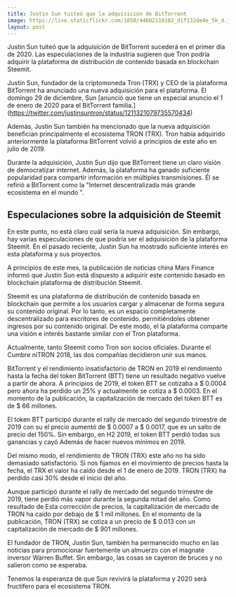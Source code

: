 ```yaml
---
title: Justin Sun tuiteó que la adquisición de BitTorrent
image: https://live.staticflickr.com/1850/44602119182_d1f132de4e_5k_d.jpg
layout: post
---
```



Justin Sun tuiteó que la adquisición de BitTorrent sucederá en el primer día de 2020. Las especulaciones de la industria sugieren que Tron podría adquirir la plataforma de distribución de contenido basada en blockchain Steemit.

Justin Sun, fundador de la criptomoneda Tron (TRX) y CEO de la plataforma BitTorrent ha anunciado una nueva adquisición para el plataforma. El domingo 29 de diciembre, Sun [anunció que tiene un especial anuncio el 1 de enero de 2020 para el BitTorrent familia.] (https://twitter.com/justinsuntron/status/1211321079735570434)

Además, Justin Sun también ha mencionado que la nueva adquisición benefician principalmente el ecosistema TRON (TRX). Tron había adquirido anteriormente la plataforma BitTorrent volvió a principios de este año en julio de 2019.

Durante la adquisición, Justin Sun dijo que BitTorrent tiene un claro visión de democratizar internet. Además, la plataforma ha ganado suficiente popularidad para compartir información en múltiples transmisiones. Él se refirió a BitTorrent como la "Internet descentralizada más grande ecosistema en el mundo ".

## Especulaciones sobre la adquisición de Steemit

En este punto, no está claro cuál sería la nueva adquisición. Sin embargo, hay varias especulaciones de que podría ser el adquisición de la plataforma Steemit. En el pasado reciente, Justin Sun ha mostrado suficiente interés en esta plataforma y sus proyectos.

A principios de este mes, la publicación de noticias china Mars Finance informó que Justin Sun está dispuesto a adquirir este contenido basado en blockchain plataforma de distribución Steemit.

Steemit es una plataforma de distribución de contenido basada en blockchain que permite a los usuarios cargar y almacenar de forma segura su contenido original. Por lo tanto, es un espacio completamente descentralizado para escritores de contenido. permitiéndoles obtener ingresos por su contenido original. De este modo, el la plataforma comparte una visión e interés bastante similar con el Tron plataforma.

Actualmente, tanto Steemit como Tron son socios oficiales. Durante el
Cumbre niTRON 2018, las dos compañías decidieron unir sus manos.

BitTorrent y el rendimiento insatisfactorio de TRON en 2019 el rendimiento hasta la fecha del token BitTorrent (BTT) tiene un resultado negativo
vuelve a partir de ahora. A principios de 2019, el token BTT se cotizaba a $ 0.0004 pero ahora ha perdido un 25% y actualmente se cotiza a $ 0.0003. En el momento de la publicación, la capitalización de mercado del token BTT es de $ 66 millones.

El token BTT participó durante el rally de mercado del segundo trimestre de 2019 con su el precio aumentó de $ 0.0007 a $ 0.0017, que es un salto de precio del 150%. Sin embargo, en H2 2019, el token BTT perdió todas sus ganancias y cayó Además de hacer nuevos mínimos en 2019.

Del mismo modo, el rendimiento de TRON (TRX) este año no ha sido demasiado satisfactorio. Si nos fijamos en el movimiento de precios hasta la fecha, el TRX
el valor ha caído desde el 1 de enero de 2019. TRON (TRX) ha perdido casi 30% desde el inicio del año.

Aunque participó durante el rally de mercado del segundo trimestre de 2019, tiene perdió más vapor durante la segunda mitad del año. Como resultado de
Esta corrección de precios, la capitalización de mercado de TRON ha caído por debajo de $ 1 mil millones. En el momento de la publicación, TRON (TRX) se cotiza a un precio de $ 0.013 con un capitalización de mercado de $ 901 millones.

El fundador de TRON, Justin Sun, también ha permanecido mucho en las noticias para promocionar fuertemente un almuerzo con el magnate inversor Warren Buffet. Sin embargo, las cosas se cayeron de bruces y no salieron como se esperaba.

Tenemos la esperanza de que Sun revivirá la plataforma y 2020 será fructífero para el ecosistema TRON.
